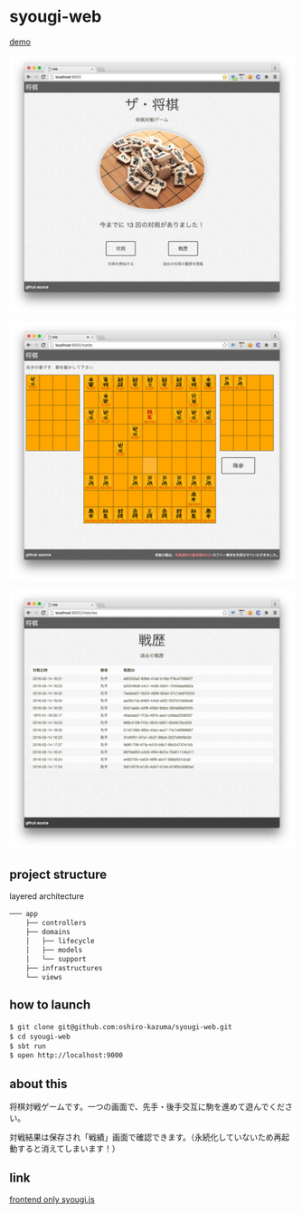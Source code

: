 # syougi-web

[demo](http://takuan.me:9000/)

![screen_shot_top.png](screen_shot_top.png)

![screen_shot_battle.png](screen_shot_battle.png)

![screen_shot_history.png](screen_shot_history.png)

## project structure

layered architecture

```
─── app
    ├── controllers
    ├── domains
    │   ├── lifecycle
    │   ├── models
    │   └── support
    ├── infrastructures
    └── views
```

## how to launch

```bash
$ git clone git@github.com:oshiro-kazuma/syougi-web.git
$ cd syougi-web
$ sbt run
$ open http://localhost:9000
```

## about this

  将棋対戦ゲームです。一つの画面で、先手・後手交互に駒を進めて遊んでください。
  
  対戦結果は保存され「戦績」画面で確認できます。（永続化していないため再起動すると消えてしまいます！）

## link
[frontend only syougi.js](https://github.com/oshiro-kazuma/syougi.js)
